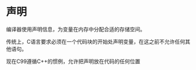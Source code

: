 # 声明

编译器使用声明信息，为变量在内存中分配合适的存储空间。

传统上，C语言要求必须在一个代码块的开始处声明变量，在这之前不允许任何其他语句。

现在C99遵循C++的惯例，允许把声明放在代码的任何位置